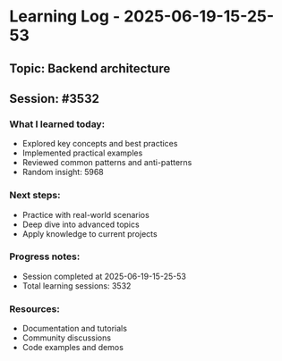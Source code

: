 # Learning Log - 2025-06-19-15-25-53

## Topic: Backend architecture
## Session: #3532

### What I learned today:
- Explored key concepts and best practices
- Implemented practical examples  
- Reviewed common patterns and anti-patterns
- Random insight: 5968

### Next steps:
- Practice with real-world scenarios
- Deep dive into advanced topics
- Apply knowledge to current projects

### Progress notes:
- Session completed at 2025-06-19-15-25-53
- Total learning sessions: 3532

### Resources:
- Documentation and tutorials
- Community discussions
- Code examples and demos
